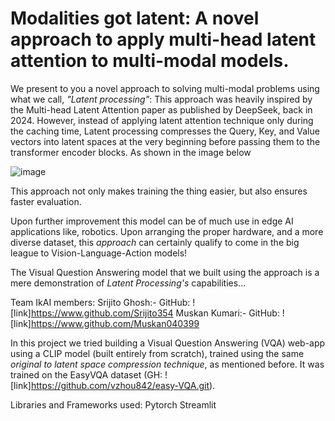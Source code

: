 # Modalities got latent: A novel approach to apply multi-head latent attention to multi-modal models.

We present to you a novel approach to solving multi-modal problems using what we call, *"Latent processing"*:
This approach was heavily inspired by the Multi-head Latent Attention paper as published by DeepSeek, back in 2024.
However, instead of applying latent attention technique only during the caching time, Latent processing compresses the Query, Key, and Value vectors into latent spaces at the very beginning before passing them to the transformer encoder blocks. As shown in the image below

![image](https://github.com/user-attachments/assets/79327f67-0100-4f47-92ae-e5ef1eed3b2e)

This approach not only makes training the thing easier, but also ensures faster evaluation.

Upon further improvement this model can be of much use in edge AI applications like, robotics. Upon arranging the proper hardware, and a more diverse dataset, this *approach* can certainly qualify to come in the big league to Vision-Language-Action models!

The Visual Question Answering model that we built using the approach is a mere demonstration of *Latent Processing's* capabilities...

Team IkAI members: 
Srijito Ghosh:- GitHub: ![link]https://www.github.com/Srijito354
Muskan Kumari:- GitHub: ![link]https://www.github.com/Muskan040399

In this project we tried building a Visual Question Answering (VQA) web-app using a CLIP model (built entirely from scratch), trained using the same *original to latent space compression technique*, as mentioned before. It was trained on the EasyVQA dataset (GH: ![link]https://github.com/vzhou842/easy-VQA.git).

Libraries and Frameworks used:
Pytorch
Streamlit
